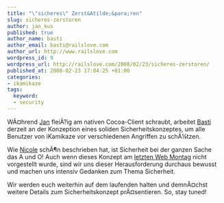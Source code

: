 ```yaml
--- 
title: "\"sicheres\" Zerst&Atilde;&para;ren"
slug: sicheres-zerstoren
author: jan_kus
published: true
author_name: basti
author_email: basti@railslove.com
author_url: http://www.railslove.com
wordpress_id: 9
wordpress_url: http://railslove.com/2008/02/23/sicheres-zerstoren/
published_at: 2008-02-23 17:04:25 +01:00
categories: 
- ikamikaze
tags: 
  keyword: 
  - security
---
```

W&Atilde;&curren;hrend <a href="http://www.jankus.org">Jan</a> flei&Atilde;?ig am nativen Cocoa-Client schraubt, arbeitet <a href="http://deltaray.de">Basti</a> derzeit an der Konzeption eines soliden Sicherheitskonzeptes, um alle Benutzer von iKamikaze vor verschiedenen Angriffen zu sch&Atilde;&frac14;tzen.

Wie <a href="http://www.antischokke.de/2008/02/13/webmontag-da-geht-doch-was/sicher" title="Webmontag, da geht doch was">Nicole</a> sch&Atilde;&para;n beschrieben hat, ist Sicherheit bei der ganzen Sache das A und O! Auch wenn dieses Konzept am <a href="http://www.webmontag.de/doku.php?id=koeln_13" title="K&Atilde;&para;lner Web Montag">letzten Web Montag</a> nicht vorgestellt wurde, sind wir uns dieser Herausforderung durchaus bewusst und machen uns intensiv Gedanken zum Thema Sicherheit.

Wir werden euch weiterhin auf dem laufenden halten und demn&Atilde;&curren;chst weitere Details zum Sicherheitskonzept pr&Atilde;&curren;sentieren. So, stay tuned!
